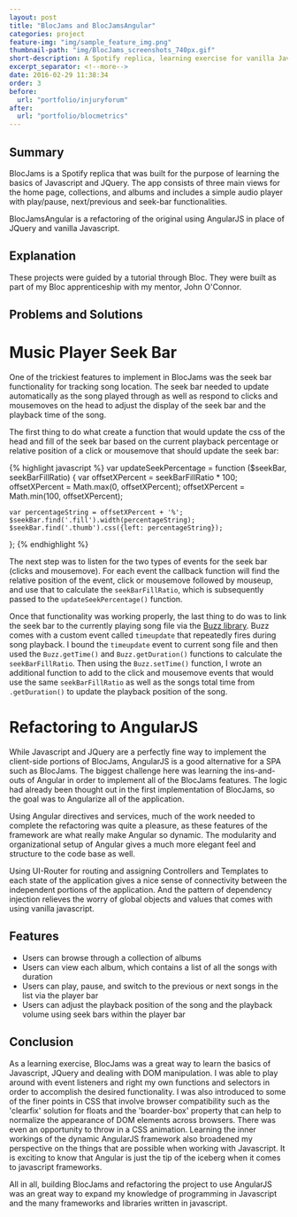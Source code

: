 ```yaml
---
layout: post
title: "BlocJams and BlocJamsAngular"
categories: project
feature-img: "img/sample_feature_img.png"
thumbnail-path: "img/BlocJams_screenshots_740px.gif"
short-description: A Spotify replica, learning exercise for vanilla Javascript, JQuery, HTML, CSS, and AngularJS.
excerpt_separator: <!--more-->
date: 2016-02-29 11:38:34
order: 3
before:
  url: "portfolio/injuryforum"
after:
  url: "portfolio/blocmetrics"
---
```

## Summary

BlocJams is a Spotify replica that was built for the purpose of learning the basics of Javascript and JQuery. The app consists of three main views for the home page, collections, and albums and includes a simple audio player with play/pause, next/previous and seek-bar functionalities.

BlocJamsAngular is a refactoring of the original using AngularJS in place of JQuery and vanilla Javascript.
<!--more-->

## Explanation

These projects were guided by a tutorial through Bloc.  They were built as part of my Bloc apprenticeship with my mentor, John O'Connor.

## Problems and Solutions

# Music Player Seek Bar

One of the trickiest features to implement in BlocJams was the seek bar functionality for tracking song location. The seek bar needed to update automatically as the song played through as well as respond to clicks and mousemoves on the head to adjust the display of the seek bar and the playback time of the song.

The first thing to do what create a function that would update the css of the head and fill of the seek bar based on the current playback percentage or relative position of a click or mousemove that should update the seek bar:

{% highlight javascript %}
var updateSeekPercentage = function ($seekBar, seekBarFillRatio) {
    var offsetXPercent = seekBarFillRatio * 100;
    offsetXPercent = Math.max(0, offsetXPercent);
    offsetXPercent = Math.min(100, offsetXPercent);

    var percentageString = offsetXPercent + '%';
    $seekBar.find('.fill').width(percentageString);
    $seekBar.find('.thumb').css({left: percentageString});
};
{% endhighlight %}

The next step was to listen for the two types of events for the seek bar (clicks and mousemove). For each event the callback function will find the relative position of the event, click or mousemove followed by mouseup, and use that to calculate the `seekBarFillRatio`, which is subsequently passed to the `updateSeekPercentage()` function.

Once that functionality was working properly, the last thing to do was to link the seek bar to the currently playing song file via the [Buzz library](http://buzz.jaysalvat.com/). Buzz comes with a custom event called `timeupdate` that repeatedly fires during song playback.  I bound the `timeupdate` event to current song file and then used the `Buzz.getTime()` and `Buzz.getDuration()` functions to calculate the `seekBarFillRatio`.  Then using the `Buzz.setTime()` function, I wrote an additional function to add to the click and mousemove events that would use the same `seekBarFillRatio` as well as the songs total time from `.getDuration()` to update the playback position of the song.

# Refactoring to AngularJS

While Javascript and JQuery are a perfectly fine way to implement the client-side portions of BlocJams, AngularJS is a good alternative for a SPA such as BlocJams. The biggest challenge here was learning the ins-and-outs of Angular in order to implement all of the BlocJams features. The logic had already been thought out in the first implementation of BlocJams, so the goal was to Angularize all of the application.

Using Angular directives and services, much of the work needed to complete the refactoring was quite a pleasure, as these features of the framework are what really make Angular so dynamic. The modularity and organizational setup of Angular gives a much more elegant feel and structure to the code base as well.  

Using UI-Router for routing and assigning Controllers and Templates to each state of the application gives a nice sense of connectivity between the independent portions of the application. And the pattern of dependency injection relieves the worry of global objects and values that comes with using vanilla javascript.


## Features

* Users can browse through a collection of albums
* Users can view each album, which contains a list of all the songs with duration
* Users can play, pause, and switch to the previous or next songs in the list via the player bar
* Users can adjust the playback position of the song and the playback volume using seek bars within the player bar

## Conclusion

As a learning exercise, BlocJams was a great way to learn the basics of Javascript, JQuery and dealing with DOM manipulation. I was able to play around with event listeners and right my own functions and selectors in order to accomplish the desired functionality. I was also introduced to some of the finer points in CSS that involve browser compatibility such as the 'clearfix' solution for floats and the 'boarder-box' property that can help to normalize the appearance of DOM elements across browsers. There was even an opportunity to throw in a CSS animation. Learning the inner workings of the dynamic AngularJS framework also broadened my perspective on the things that are possible when working with Javascript. It is exciting to know that Angular is just the tip of the iceberg when it comes to javascript frameworks.  

All in all, building BlocJams and refactoring the project to use AngularJS was an great way to expand my knowledge of programming in Javascript and the many frameworks and libraries written in javascript.
